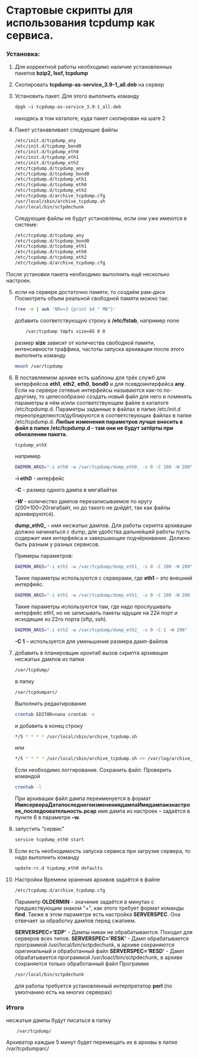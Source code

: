# Стартовые скрипты для использования tcpdump как сервиса.

### Установка:
1. Для корректной работы необходимо наличие установленных пакетов
    **bzip2, lsof, tcpdump**
2. Скопировать **tcpdump-as-service_3.9-1_all.deb** на сервер 

3. Установить пакет. Для этого выполнить команду 
    ```sh 
    dpgk –i tcpdump-as-service_3.9-1_all.deb
    ```
    находясь в том каталоге, куда пакет скопирован на шаге 2 
    
4. Пакет устанавливает следующие файлы 
    ```sh
    /etc/init.d/tcpdump_any
    /etc/init.d/tcpdump_bond0 
    /etc/init.d/tcpdump_eth0 
    /etc/init.d/tcpdump_eth1 
    /etc/init.d/tcpdump_eth2
    /etc/tcpdump.d/tcpdump_any
    /etc/tcpdump.d/tcpdump_bond0
    /etc/tcpdump.d/tcpdump_eth1
    /etc/tcpdump.d/tcpdump_eth0
    /etc/tcpdump.d/tcpdump_eth2
    /etc/tcpdump.d/archive_tcpdump.cfg 
    /usr/local/sbin/archive_tcpdump.sh 
    /usr/local/bin/sctpdechunk 
    ```
    Следующие файлы не будут установлены, если они уже имеются в системе: 
    ```sh
    /etc/tcpdump.d/tcpdump_any
    /etc/tcpdump.d/tcpdump_bond0
    /etc/tcpdump.d/tcpdump_eth1
    /etc/tcpdump.d/tcpdump_eth0
    /etc/tcpdump.d/tcpdump_eth2 
    /etc/tcpdump.d/archive_tcpdump.cfg
    ```
После установки пакета необходимо выполнить ещё несколько настроек. 

5. если на сервере достаточно памяти, то создаём рам-диск 
Посмотреть объем реальной свободной памяти можно так: 
    ```sh    
    free -m | awk 'NR==3 {print $4 " MB"}'  
    ```
    добавить соответствующую строку в **/etc/fstab**, например none 
    ```sh
        /var/tcpdump tmpfs size=8G 0 0 
    ```
    размер **size** зависит от количества свободной памяти, интенсивности траффика, частоты запуска архивации после этого выполнить команду 
    ```sh
    mount /var/tcpdump
    ```
6. В поставляемом архиве есть шаблоны для трёх служб для интерфейсов **eth1**, **eth2**, **eth0**, **bond0** и для псевдоинтерфейса **any**. Если на сервере сетевые интерфейсы называются как-то по-другому, то целесообразно создать новый файл для него и поменять параметры в нём и/или соответствующем файле в каталоге /etc/tcpdump.d.
    Параметры заданные в файлах в папке /etc/init.d переопределяются/дублируются в соответствующих файлах в папке /etc/tcpdump.d.
    **Любые изменения параметров лучше вносить в файл в папке /etc/tcpdump.d - там они не будут затёрты при обновлении пакета.**
    ```sh
    tcpdump_ethX 
    ```
    например 
    ```sh
    DAEMON_ARGS="-i eth0 -w /var/tcpdump/dump_eth0_ -s 0 -C 100 -W 200" 
    ```
    **-i eth0** - интерфейс 
    
    **-C** - размер одного дампа в мегабайтах 

    ***-W*** - количество дампов перезаписываемое по кругу (200*100=20гигабайт, но до такого не дойдёт, так как файлы архивируются).     

    **dump_eth0_** - имя несжатых дампов. Для работы скрипта архивации должно начинаться с dump, для удобства дальнейшей работы пусть содержит имя интерфейса и завершающее подчёркивание. Должно быть разным у разных сервисов. 
    
    Примеры параметров: 
    ```sh
    DAEMON_ARGS="-i eth1 -w /var/tcpdump/dump_eth1_ -s 0 -C 100 -W 200" 
    ```
    Такие параметры используются с серверами, где **eth1** – это внешний интерфейс.
    ```sh 
    DAEMON_ARGS="-i eth1 -w /var/tcpdump/dump_eth1_ -s 0 -C 100 -W 200 not tcp port22" 
    ```
    Такие параметры используются там, где надо прослушивать интерфейс eth1, но не записывать пакеты идущие на 22й порт и исходящие из 22го порта (sftp, ssh). 
        
    ```sh
    DAEMON_ARGS="-i eth2 -w /var/tcpdump/dump_eth2_ -s 0 -C 1 -W 200" 
    ```
    **-C 1** – используется для уменьшения размера дамп-файлов

7. добавить в планировщик кронтаб вызов скрипта архивации несжатых дампов из папки 
    ```sh
    /var/tcpdump/
    ``` 
    в папку 
    ```sh
    /var/tcpdumparc/
    ```
    Выполнить редактирование 
    ```sh
    crontab EDITOR=nano crontab -e 
    ```
    и добавить в конец строку 
    ```sh
    */5 * * * * /usr/local/sbin/archive_tcpdump.sh 
    ```
    или 
    ```sh
    */5 * * * * /usr/local/sbin/archive_tcpdump.sh >> /var/log/archive_tcpdump.log 2>&1 
    ```
    Если необходимо логгирование.
    Сохранить файл. Проверить командой 
    ```sh 
    crontab -l
    ```
    При архивации файл дампа переименуется в формат **ИмясервераДатапоследнегоизменениядампаИмядампаизнастроек_последоовательность.pcap** имя дампа из настроек – задаётся в пункте 6 в параметре **–w**.

8. запустить "сервис" 
    ```sh
    service tcpdump_eth0 start
    ```
9. Если есть необходимость запуска сервиса при загрузке сервера, то надо выполнить команду 
    ```sh
    update-rc.d tcpdump_eth0 defaults
    ```
10. Настройки Времени хранения архивов задаётся в файле 
    ```sh
    /etc/tcpdump.d/archive_tcpdump.cfg
    ```
    Параметр **OLDERMIN** - значение задаётся в минутах с предшествующим знаком "+", как этого требует формат команды **find**. Также в этом параметре есть настройка **SERVERSPEC**. Она отвечает за обработку дампов перед сжатием.
    
    **SERVERSPEC='EDP'** - Дампы никак не обрабатываются. Походит для серверов всех типов.
    **SERVERSPEC='RESK'** - Дамп обрабатывается программой /usr/local/bin/sctpdechunk, в архиве сохраняются оригинальный и обработанный файл
    **SERVERSPEC='RESD'** - Дамп обрабатывается программой /usr/loacl/bin/sctpdechunk, в архиве сохраняется только обработанный файл
    Программе 
    ```sh
    /usr/local/bin/sctpdechunk
    ```
    для работы требуется установленный интерпретатор **perl** (по умолчанию есть на многих серверах)

### Итого
несжатые дампы будут писаться в папку 

        /var/tcpdump/ 
Архиватор каждые 5 минут будет перемещать их в архивы в папке /var/tcpdumparc/

